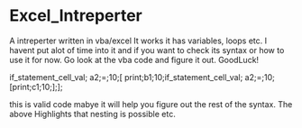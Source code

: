 # Excel_Intreperter
A intreperter written in vba/excel
It works it has variables, loops etc. I havent put alot of time into it and if you want to check its syntax or how to use it for now. Go look at the vba code and figure it out. GoodLuck! 



if_statement_cell_val;
a2;=;10;[
print;b1;10;if_statement_cell_val;
a2;=;10;[print;c1;10;];];

this is valid code mabye it will help you figure out the rest of the syntax. The above Highlights that nesting is possible etc.

